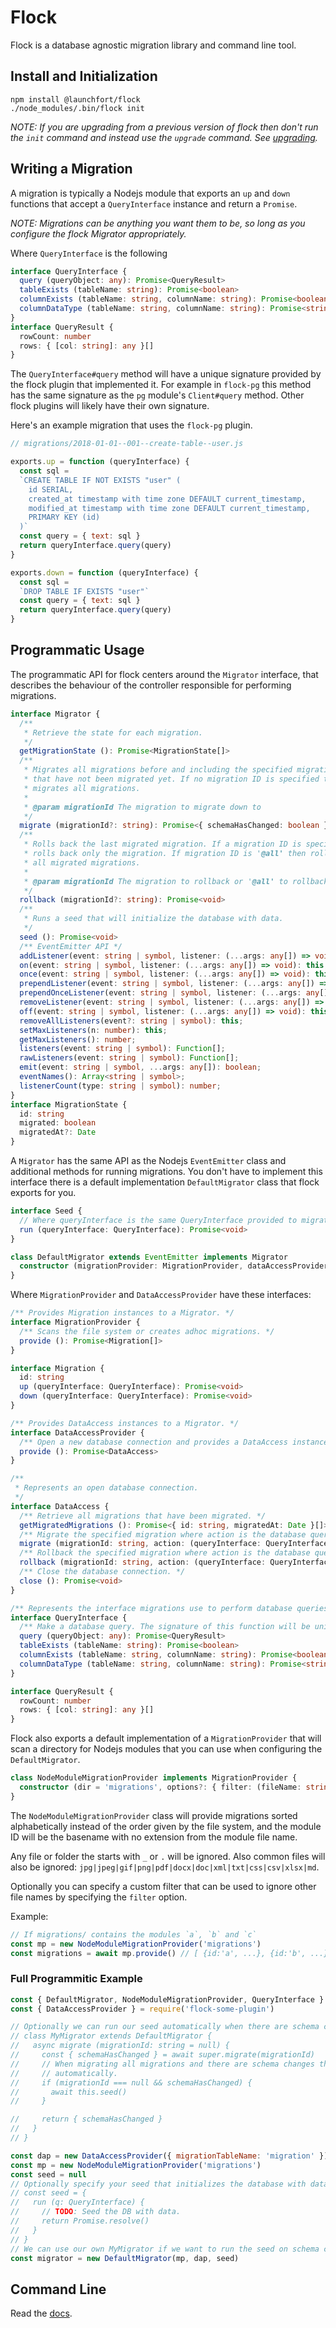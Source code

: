 # Flock

Flock is a database agnostic migration library and command line tool.

## Install and Initialization

```
npm install @launchfort/flock
./node_modules/.bin/flock init
```

*NOTE: If you are upgrading from a previous version of flock then don't run the
`init` command and instead use the `upgrade` command. See [upgrading](./UPGRADING.md).*

## Writing a Migration

A migration is typically a Nodejs module that exports an `up` and `down`
functions that accept a `QueryInterface` instance and return a `Promise`.

*NOTE: Migrations can be anything you want them to be, so long as you configure
the flock Migrator appropriately.*

Where `QueryInterface` is the following
```ts
interface QueryInterface {
  query (queryObject: any): Promise<QueryResult>
  tableExists (tableName: string): Promise<boolean>
  columnExists (tableName: string, columnName: string): Promise<boolean>
  columnDataType (tableName: string, columnName: string): Promise<string|null>
}
interface QueryResult {
  rowCount: number
  rows: { [col: string]: any }[]
}
```

The `QueryInterface#query` method will have a unique signature provided by the
flock plugin that implemented it. For example in `flock-pg` this method has the
same signature as the `pg` module's `Client#query` method. Other flock plugins
will likely have their own signature.

Here's an example migration that uses the `flock-pg` plugin.

```js
// migrations/2018-01-01--001--create-table--user.js

exports.up = function (queryInterface) {
  const sql =
  `CREATE TABLE IF NOT EXISTS "user" (
    id SERIAL,
    created_at timestamp with time zone DEFAULT current_timestamp,
    modified_at timestamp with time zone DEFAULT current_timestamp,
    PRIMARY KEY (id)
  )`
  const query = { text: sql }
  return queryInterface.query(query)
}

exports.down = function (queryInterface) {
  const sql =
  `DROP TABLE IF EXISTS "user"`
  const query = { text: sql }
  return queryInterface.query(query)
}
```

## Programmatic Usage

The programmatic API for flock centers around the `Migrator` interface, that
describes the behaviour of the controller responsible for performing
migrations.

```ts
interface Migrator {
  /**
   * Retrieve the state for each migration.
   */
  getMigrationState (): Promise<MigrationState[]>
  /**
   * Migrates all migrations before and including the specified migration ID
   * that have not been migrated yet. If no migration ID is specified then
   * migrates all migrations.
   *
   * @param migrationId The migration to migrate down to
   */
  migrate (migrationId?: string): Promise<{ schemaHasChanged: boolean }>
  /**
   * Rolls back the last migrated migration. If a migration ID is specified then
   * rolls back only the migration. If migration ID is '@all' then rolls back
   * all migrated migrations.
   *
   * @param migrationId The migration to rollback or '@all' to rollback all migrated migrations
   */
  rollback (migrationId?: string): Promise<void>
  /**
   * Runs a seed that will initialize the database with data.
   */
  seed (): Promise<void>
  /** EventEmitter API */
  addListener(event: string | symbol, listener: (...args: any[]) => void): this;
  on(event: string | symbol, listener: (...args: any[]) => void): this;
  once(event: string | symbol, listener: (...args: any[]) => void): this;
  prependListener(event: string | symbol, listener: (...args: any[]) => void): this;
  prependOnceListener(event: string | symbol, listener: (...args: any[]) => void): this;
  removeListener(event: string | symbol, listener: (...args: any[]) => void): this;
  off(event: string | symbol, listener: (...args: any[]) => void): this;
  removeAllListeners(event?: string | symbol): this;
  setMaxListeners(n: number): this;
  getMaxListeners(): number;
  listeners(event: string | symbol): Function[];
  rawListeners(event: string | symbol): Function[];
  emit(event: string | symbol, ...args: any[]): boolean;
  eventNames(): Array<string | symbol>;
  listenerCount(type: string | symbol): number;
}
interface MigrationState {
  id: string
  migrated: boolean
  migratedAt?: Date
}
```

A `Migrator` has the same API as the Nodejs `EventEmitter` class and additional
methods for running migrations. You don't have to implement this interface there
is a default implementation `DefaultMigrator` class that flock exports for you.

```ts
interface Seed {
  // Where queryInterface is the same QueryInterface provided to migrations.
  run (queryInterface: QueryInterface): Promise<void>
}

class DefaultMigrator extends EventEmitter implements Migrator
  constructor (migrationProvider: MigrationProvider, dataAccessProvider: DataAccessProvider, seed?: Seed)
}
```

Where `MigrationProvider` and `DataAccessProvider` have these interfaces:

```ts
/** Provides Migration instances to a Migrator. */
interface MigrationProvider {
  /** Scans the file system or creates adhoc migrations. */
  provide (): Promise<Migration[]>
}

interface Migration {
  id: string
  up (queryInterface: QueryInterface): Promise<void>
  down (queryInterface: QueryInterface): Promise<void>
}

/** Provides DataAccess instances to a Migrator. */
interface DataAccessProvider {
  /** Open a new database connection and provides a DataAccess instance. */
  provide (): Promise<DataAccess>
}

/**
 * Represents an open database connection.
 */
interface DataAccess {
  /** Retrieve all migrations that have been migrated. */
  getMigratedMigrations (): Promise<{ id: string, migratedAt: Date }[]>
  /** Migrate the specified migration where action is the database queries to run. */
  migrate (migrationId: string, action: (queryInterface: QueryInterface) => Promise<void>): Promise<void>
  /** Rollback the specified migration where action is the database queries to run. */
  rollback (migrationId: string, action: (queryInterface: QueryInterface) => Promise<void>): Promise<void>
  /** Close the database connection. */
  close (): Promise<void>
}

/** Represents the interface migrations use to perform database queries. */
interface QueryInterface {
  /** Make a database query. The signature of this function will be unique for each flock plugin. */
  query (queryObject: any): Promise<QueryResult>
  tableExists (tableName: string): Promise<boolean>
  columnExists (tableName: string, columnName: string): Promise<boolean>
  columnDataType (tableName: string, columnName: string): Promise<string|null>
}

interface QueryResult {
  rowCount: number
  rows: { [col: string]: any }[]
}
```

Flock also exports a default implementation of a `MigrationProvider` that will
scan a directory for Nodejs modules that you can use when configuring the
`DefaultMigrator`.

```ts
class NodeModuleMigrationProvider implements MigrationProvider {
  constructor (dir = 'migrations', options?: { filter: (fileName: string) => boolean })
}
```

The `NodeModuleMigrationProvider` class will provide migrations sorted
alphabetically instead of the order given by the file system, and the module ID
will be the basename with no extension from the module file name.

Any file or folder the starts with `_` or `.` will be ignored. Also common files
will also be ignored: `jpg|jpeg|gif|png|pdf|docx|doc|xml|txt|css|csv|xlsx|md`.

Optionally you can specify a custom filter that can be used to ignore other file
names by specifying the `filter` option.

Example:
```js
// If migrations/ contains the modules `a`, `b` and `c`
const mp = new NodeModuleMigrationProvider('migrations')
const migrations = await mp.provide() // [ {id:'a', ...}, {id:'b', ...}, {id:'c', ...} ]
```

### Full Programmitic Example

```js
const { DefaultMigrator, NodeModuleMigrationProvider, QueryInterface } = require('@launchfort/flock')
const { DataAccessProvider } = require('flock-some-plugin')

// Optionally we can run our seed automatically when there are schema changes.
// class MyMigrator extends DefaultMigrator {
//   async migrate (migrationId: string = null) {
//     const { schemaHasChanged } = await super.migrate(migrationId)
//     // When migrating all migrations and there are schema changes then we seed
//     // automatically.
//     if (migrationId === null && schemaHasChanged) {
//       await this.seed()
//     }

//     return { schemaHasChanged }
//   }
// }

const dap = new DataAccessProvider({ migrationTableName: 'migration' })
const mp = new NodeModuleMigrationProvider('migrations')
const seed = null
// Optionally specify your seed that initializes the database with data.
// const seed = {
//   run (q: QueryInterface) {
//     // TODO: Seed the DB with data.
//     return Promise.resolve()
//   }
// }
// We can use our own MyMigrator if we want to run the seed on schema changes.
const migrator = new DefaultMigrator(mp, dap, seed)
```

## Command Line

Read the [docs](./COMMAND_LINE.md).
